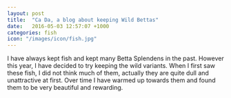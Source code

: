 ```yaml
---
layout: post
title:  "Ca Da, a blog about keeping Wild Bettas"
date:   2016-05-03 12:57:07 +1000
categories: fish
icon: "/images/icon/fish.jpg"
---
```


I have always kept fish and kept many Betta Splendens in the past. However this year, I have decided to try keeping the wild variants. When I first saw these fish, I did not think much of them, actually they are quite dull and unattractive at first. Over time I have warmed up towards them and found them to be very beautiful and rewarding.

